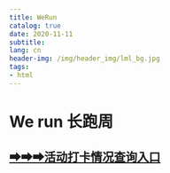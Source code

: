```yaml
---
title: WeRun
catalog: true
date: 2020-11-11
subtitle: 
lang: cn
header-img: /img/header_img/lml_bg.jpg
tags:
- html
---
```


# We run 长跑周

## [➡➡➡活动打卡情况查询入口](http://hungyam.gitee.io/code/p/werun_check/1.html)

